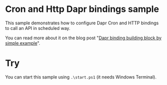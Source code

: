 # Cron and Http Dapr bindings sample

This sample demonstrates how to configure Dapr Cron and HTTP bindings to call an API in scheduled way.

You can read more about it on the blog post "[Dapr binding building block by simple example](https://laurentkempe.com/2021/10/19/dapr-binding-building-block-by-simple-example/)".

# Try

You can start this sample using `.\start.ps1` (it needs Windows Terminal).

